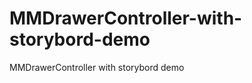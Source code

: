 MMDrawerController-with-storybord-demo
======================================

MMDrawerController with storybord demo
